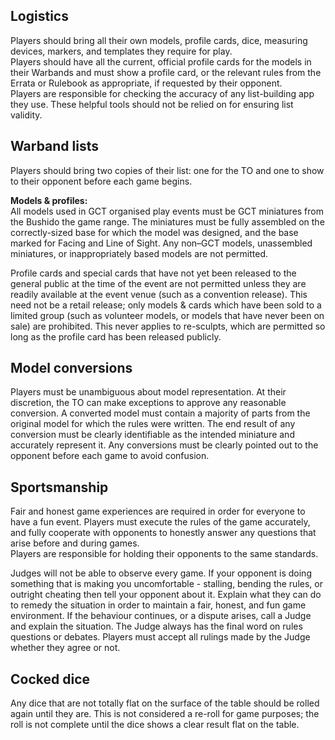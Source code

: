 ## Logistics
Players should bring all their own models, profile cards, dice, measuring devices, markers, and templates they require for play.  
Players should have all the current, official profile cards for the models in their Warbands and must show a profile card, or the relevant rules from the Errata or Rulebook as appropriate, if requested by their opponent.  
Players are responsible for checking the accuracy of any list-building app they use. These helpful tools should not be relied on for ensuring list validity.  

## Warband lists
Players should bring two copies of their list: one for the TO and one to show to their opponent before each game begins.  

**Models & profiles:**  
All models used in GCT organised play events must be GCT miniatures from the Bushido the game range. The miniatures must be fully assembled on the correctly-sized base for which the model was designed, and the base marked for Facing and Line of Sight. Any non–GCT models, unassembled miniatures, or inappropriately based models are not permitted.  

Profile cards and special cards that have not yet been released to the general public at the time of the event are not permitted unless they are readily available at the event venue (such as a convention release). This need not be a retail release; only models & cards which have been sold to a limited group (such as volunteer models, or models that have never been on sale) are prohibited. This never applies to re-sculpts, which are permitted so long as the profile card has been released publicly.

## Model conversions
Players must be unambiguous about model representation. At their discretion, the TO can make exceptions to approve any reasonable conversion. A converted model must contain a majority of parts from the original model for which the rules were written. The end result of any conversion must be clearly identifiable as the intended miniature and accurately represent it. Any conversions must be clearly pointed out to the opponent before each game to avoid confusion.  

## Sportsmanship
Fair and honest game experiences are required in order for everyone to have a fun event. Players must execute the rules of the game accurately, and fully cooperate with opponents to honestly answer any questions that arise before and during games.  
Players are responsible for holding their opponents to the same standards.  

Judges will not be able to observe every game. If your opponent is doing something that is making you uncomfortable - stalling, bending the rules, or outright cheating then tell your opponent about it. Explain what they can do to remedy the situation in order to maintain a fair, honest, and fun game environment. If the behaviour continues, or a dispute arises, call a Judge and explain the situation. The Judge always has the final word on rules questions or debates. Players must accept all rulings made by the Judge whether they agree or not.  

## Cocked dice
Any dice that are not totally flat on the surface of the table should be rolled again until they are.
This is not considered a re-roll for game purposes; the roll is not complete until the dice shows a clear result flat on the table.  